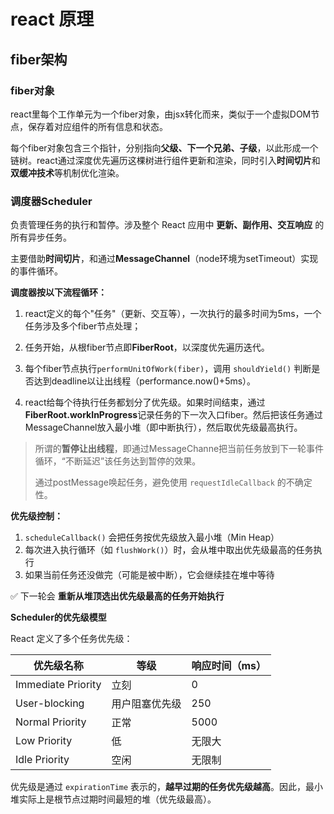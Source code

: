# react 原理

## fiber架构

### fiber对象

react里每个工作单元为一个fiber对象，由jsx转化而来，类似于一个虚拟DOM节点，保存着对应组件的所有信息和状态。

每个fiber对象包含三个指针，分别指向**父级、下一个兄弟、子级**，以此形成一个链树。react通过深度优先遍历这棵树进行组件更新和渲染，同时引入**时间切片**和**双缓冲技术**等机制优化渲染。



### 调度器Scheduler

负责管理任务的执行和暂停。涉及整个 React 应用中 **更新、副作用、交互响应** 的所有异步任务。

主要借助**时间切片**，和通过**MessageChannel**（node环境为setTimeout）实现的事件循环。

**调度器按以下流程循环：**

1. react定义的每个"任务"（更新、交互等），一次执行的最多时间为5ms，一个任务涉及多个fiber节点处理；
2. 任务开始，从根fiber节点即**FiberRoot**，以深度优先遍历迭代。

2. 每个fiber节点执行`performUnitOfWork(fiber)`，调用 `shouldYield()` 判断是否达到deadline以让出线程（performance.now()+5ms）。

3. react给每个待执行任务都划分了优先级。如果时间结束，通过**FiberRoot.workInProgress**记录任务的下一次入口fiber。然后把该任务通过MessageChannel放入最小堆（即中断执行），然后取优先级最高执行。

> 所谓的**暂停让出线程**，即通过MessageChanne把当前任务放到下一轮事件循环，“不断延迟”该任务达到暂停的效果。
>
> 通过postMessage唤起任务，避免使用 `requestIdleCallback` 的不确定性。



**优先级控制：**

1. `scheduleCallback()` 会把任务按优先级放入最小堆（Min Heap）
2. 每次进入执行循环（如 `flushWork()`）时，会从堆中取出优先级最高的任务执行
3. 如果当前任务还没做完（可能是被中断），它会继续挂在堆中等待

✅ 下一轮会 **重新从堆顶选出优先级最高的任务开始执行**



**Scheduler的优先级模型**

React 定义了多个任务优先级：

| 优先级名称         | 等级           | 响应时间（ms） |
| ------------------ | -------------- | -------------- |
| Immediate Priority | 立刻           | 0              |
| User-blocking      | 用户阻塞优先级 | 250            |
| Normal Priority    | 正常           | 5000           |
| Low Priority       | 低             | 无限大         |
| Idle Priority      | 空闲           | 无限制         |

优先级是通过 `expirationTime` 表示的，**越早过期的任务优先级越高**。因此，最小堆实际上是根节点过期时间最短的堆（优先级最高）。
